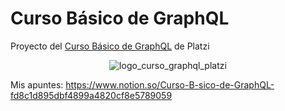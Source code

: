 # Curso Básico de GraphQL

Proyecto del [Curso Básico de GraphQL](https://platzi.com/clases/graphql/) de Platzi

<p align='center'><img src='https://static.platzi.com/media/achievements/badge-graphql-2e658b66-c0b9-4b33-8f84-c1b7311be302.png' alt='logo_curso_graphql_platzi'/></p>

Mis apuntes: https://www.notion.so/Curso-B-sico-de-GraphQL-fd8c1d895dbf4899a4820cf8e5789059
